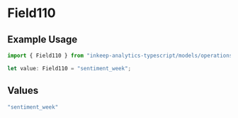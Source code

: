 # Field110

## Example Usage

```typescript
import { Field110 } from "inkeep-analytics-typescript/models/operations";

let value: Field110 = "sentiment_week";
```

## Values

```typescript
"sentiment_week"
```